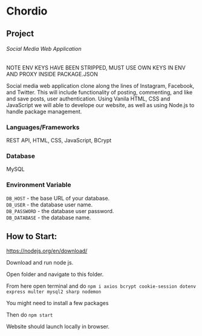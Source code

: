 # Chordio
## Project
###### Social Media Web Application
NOTE ENV KEYS HAVE BEEN STRIPPED, MUST USE OWN KEYS IN ENV AND PROXY INSIDE PACKAGE.JSON

Social media web application clone along the lines of Instagram, Facebook, and Twitter. This will include functionality of posting, commenting, and like and save posts, user authentication.
Using Vanila HTML, CSS and JavaScript we will able to develope our website, as well as using Node.js to handle package management.

### Languages/Frameworks
REST API,
HTML,
CSS,
JavaScript,
BCrypt

### Database
MySQL

### Environment Variable
`DB_HOST` - the base URL of your database.<br>
`DB_USER` - the database user name.<br>
`DB_PASSWORD` - the database user password.<br>
`DB_DATABASE` - the database name.

## How to Start:

https://nodejs.org/en/download/

Download and run node js.

Open folder and navigate to this folder.

From here open terminal and do `npm i axios bcrypt cookie-session dotenv express multer mysql2 sharp nodemon`

You might need to install a few packages

Then do `npm start`

Website should launch locally in browser.